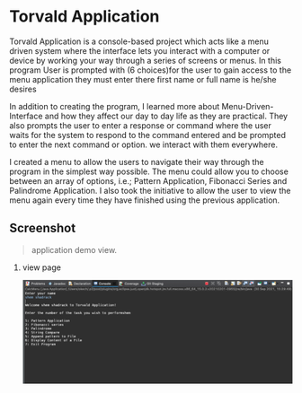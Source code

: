 # Torvald Application 
Torvald Application is a console-based project  which acts like a menu driven system where the interface lets you interact with a computer or device by working your way through a series of screens or menus. In this program User is prompted with (6 choices)for the user to gain access to the menu application they must enter there first name or full name is he/she desires  

In addition to creating the program, I learned more about Menu-Driven-Interface and how they affect our day to day life as they are practical. They also prompts the user to enter a response or command where the user waits for the system to respond to the command entered and be prompted to enter the next command or option. we interact with them everywhere.

I created a menu to allow the users to navigate their way through the program in the simplest way possible. The menu could allow you to choose between an array of options, i.e.; Pattern Application, Fibonacci Series and Palindrome Application. I also took the initiative to allow the user to view the menu again every time they have finished using the previous application.

## Screenshot
> application demo view.

1. view page
    <p align="center"><img src="Console Application/screenshot/menu.png" alt="login" width="600"></p>

